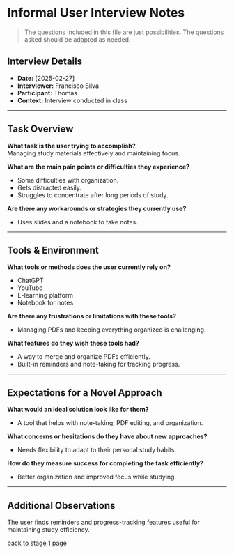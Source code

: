 # Informal User Interview Notes  

> The questions included in this file are just possibilities. The questions asked should be adapted as needed.  

## Interview Details  
- **Date:** [2025-02-27]  
- **Interviewer:** Francisco Silva
- **Participant:** Thomas 
- **Context:** Interview conducted in class  
---  
## Task Overview  

**What task is the user trying to accomplish?**  
Managing study materials effectively and maintaining focus.  

**What are the main pain points or difficulties they experience?**  
- Some difficulties with organization.  
- Gets distracted easily.  
- Struggles to concentrate after long periods of study.  

**Are there any workarounds or strategies they currently use?**  
- Uses slides and a notebook to take notes.  

---  

## Tools & Environment  

**What tools or methods does the user currently rely on?**  
- ChatGPT  
- YouTube  
- E-learning platform  
- Notebook for notes  

**Are there any frustrations or limitations with these tools?**  
- Managing PDFs and keeping everything organized is challenging.  

**What features do they wish these tools had?**  
- A way to merge and organize PDFs efficiently.  
- Built-in reminders and note-taking for tracking progress.  

---  

## Expectations for a Novel Approach  

**What would an ideal solution look like for them?**  
- A tool that helps with note-taking, PDF editing, and organization.  

**What concerns or hesitations do they have about new approaches?**  
- Needs flexibility to adapt to their personal study habits.  

**How do they measure success for completing the task efficiently?**  
- Better organization and improved focus while studying.  

---  

## Additional Observations  
The user finds reminders and progress-tracking features useful for maintaining study efficiency.  

[back to stage 1 page](../b_stage_1_context_definition.md)